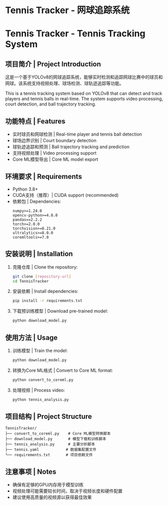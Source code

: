 # Tennis Tracker - 网球追踪系统
# Tennis Tracker - Tennis Tracking System

## 项目简介 | Project Introduction

这是一个基于YOLOv8的网球追踪系统，能够实时检测和追踪网球比赛中的球员和网球。该系统支持视频处理、球场检测、球轨迹追踪等功能。

This is a tennis tracking system based on YOLOv8 that can detect and track players and tennis balls in real-time. The system supports video processing, court detection, and ball trajectory tracking.

## 功能特点 | Features

- 实时球员和网球检测 | Real-time player and tennis ball detection
- 球场边界识别 | Court boundary detection
- 球轨迹追踪和预测 | Ball trajectory tracking and prediction
- 支持视频处理 | Video processing support
- Core ML模型导出 | Core ML model export

## 环境要求 | Requirements

- Python 3.8+
- CUDA支持（推荐）| CUDA support (recommended)
- 依赖包 | Dependencies:
  ```
  numpy>=1.24.0
  opencv-python>=4.8.0
  pandas==2.2.2
  torch>=2.0.0
  torchvision>=0.21.0
  ultralytics>=8.0.0
  coremltools>=7.0
  ```

## 安装说明 | Installation

1. 克隆仓库 | Clone the repository:
   ```bash
   git clone [repository-url]
   cd TennisTracker
   ```

2. 安装依赖 | Install dependencies:
   ```bash
   pip install -r requirements.txt
   ```

3. 下载预训练模型 | Download pre-trained model:
   ```bash
   python download_model.py
   ```

## 使用方法 | Usage

1. 训练模型 | Train the model:
   ```bash
   python download_model.py
   ```

2. 转换为Core ML格式 | Convert to Core ML format:
   ```bash
   python convert_to_coreml.py
   ```

3. 处理视频 | Process video:
   ```bash
   python tennis_analysis.py
   ```

## 项目结构 | Project Structure

```
TennisTracker/
├── convert_to_coreml.py    # Core ML模型转换脚本
├── download_model.py       # 模型下载和训练脚本
├── tennis_analysis.py      # 主要分析脚本
├── tennis.yaml            # 数据集配置文件
└── requirements.txt       # 项目依赖文件
```

## 注意事项 | Notes

- 确保有足够的GPU内存用于模型训练
- 视频处理可能需要较长时间，取决于视频长度和硬件配置
- 建议使用高质量的视频源以获得最佳效果
